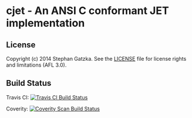 # cjet - An ANSI C conformant JET implementation

## License
Copyright (c) 2014 Stephan Gatzka. See the [LICENSE](LICENSE) file for license rights and
limitations (AFL 3.0).

## Build Status
Travis CI: <a href="https://travis-ci.org/gatzka/cjet">
  <img alt="Travis CI Build Status"
       src="https://travis-ci.org/gatzka/cjet.svg?branch=master"/>
</a>

Coverity: <a href="https://scan.coverity.com/projects/3315">
  <img alt="Coverity Scan Build Status"
       src="https://scan.coverity.com/projects/3315/badge.svg"/>
</a>
